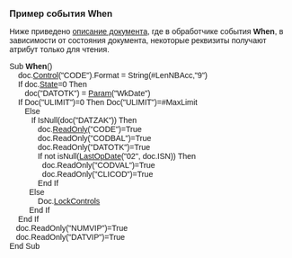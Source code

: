 ﻿<html>
<head>
<title>When</title>
</head>

<body>

<p><font size="3" face="Arial"><strong>Пример события When</strong></font></p>

<p><font face="Arial">Ниже приведено <a href="../Defs/doc.html">
описание документа</a>, где в обработчике события <strong>When</strong>, в 
зависимости от состояния документа, некоторые реквизиты получают атрибут только 
для чтения. </font></p>

<p><font face="Arial">Sub <strong>When</strong>()<br>
&nbsp;&nbsp;&nbsp; doc.<a href="../Functions/ASDOC/Control.html">Сontrol</a>(&quot;CODE&quot;).Format 
= String(#LenNBAcc,&quot;9&quot;)<br>
&nbsp;&nbsp;&nbsp; If doc.<a href="../Functions/ASDOC/State.html">State</a>=0 
Then<br>
&nbsp;&nbsp;&nbsp;&nbsp;&nbsp;&nbsp; doc(&quot;DATOTK&quot;) = <a href="../Functions/Functions/ParameterManagment/Param.html">
Param</a>(&quot;WkDate&quot;)<br>
&nbsp;&nbsp;&nbsp; If Doc(&quot;ULIMIT&quot;)=0 Then Doc(&quot;ULIMIT&quot;)=#MaxLimit<br>
&nbsp;&nbsp;&nbsp;&nbsp;&nbsp;&nbsp; Else<br>
&nbsp;&nbsp;&nbsp;&nbsp;&nbsp;&nbsp;&nbsp;&nbsp;&nbsp; If IsNull(doc(&quot;DATZAK&quot;)) 
Then<br>
&nbsp;&nbsp;&nbsp;&nbsp;&nbsp;&nbsp;&nbsp;&nbsp;&nbsp;&nbsp;&nbsp;&nbsp; doc.<a
href="../Functions/ASDOC/ReadOnly.html">ReadOnly</a>(&quot;CODE&quot;)=True<br>
&nbsp;&nbsp;&nbsp;&nbsp;&nbsp;&nbsp;&nbsp;&nbsp;&nbsp;&nbsp;&nbsp;&nbsp; 
doc.ReadOnly(&quot;CODBAL&quot;)=True<br>
&nbsp;&nbsp;&nbsp;&nbsp;&nbsp;&nbsp;&nbsp;&nbsp;&nbsp;&nbsp;&nbsp;&nbsp; 
doc.ReadOnly(&quot;DATOTK&quot;)=True<br>
&nbsp;&nbsp;&nbsp;&nbsp;&nbsp;&nbsp;&nbsp;&nbsp;&nbsp;&nbsp;&nbsp;&nbsp; If not 
isNull(<a href="../Functions/Functions/AccManagement/LastOpDate.html">LastOpDate</a>(&quot;02&quot;, 
doc.ISN)) Then<br>
&nbsp;&nbsp;&nbsp;&nbsp;&nbsp;&nbsp;&nbsp;&nbsp;&nbsp;&nbsp;&nbsp;&nbsp;&nbsp;&nbsp; 
doc.ReadOnly(&quot;CODVAL&quot;)=True<br>
&nbsp;&nbsp;&nbsp;&nbsp;&nbsp;&nbsp;&nbsp;&nbsp;&nbsp;&nbsp;&nbsp;&nbsp;&nbsp;&nbsp; 
doc.ReadOnly(&quot;CLICOD&quot;)=True<br>
&nbsp;&nbsp;&nbsp;&nbsp;&nbsp;&nbsp;&nbsp;&nbsp;&nbsp;&nbsp;&nbsp;&nbsp; End If <br>
&nbsp;&nbsp;&nbsp;&nbsp;&nbsp;&nbsp;&nbsp;&nbsp; Else<br>
&nbsp;&nbsp;&nbsp;&nbsp;&nbsp;&nbsp;&nbsp;&nbsp;&nbsp;&nbsp;&nbsp;&nbsp; Doc.<a
href="../Functions/ASDOC/LockControls.html">LockControls</a><br>
&nbsp;&nbsp;&nbsp;&nbsp;&nbsp;&nbsp;&nbsp;&nbsp; End If<br>
&nbsp;&nbsp;&nbsp; End If<br>
&nbsp;&nbsp; doc.ReadOnly(&quot;NUMVIP&quot;)=True<br>
&nbsp;&nbsp; doc.ReadOnly(&quot;DATVIP&quot;)=True<br>
End Sub </font></p>
</body>
</html>
